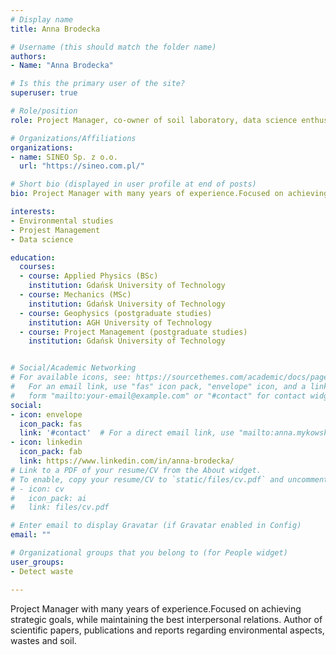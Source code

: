 ```yaml
---
# Display name
title: Anna Brodecka

# Username (this should match the folder name)
authors:
- Name: "Anna Brodecka"

# Is this the primary user of the site?
superuser: true

# Role/position
role: Project Manager, co-owner of soil laboratory, data science enthusiast

# Organizations/Affiliations
organizations:
- name: SINEO Sp. z o.o.
  url: "https://sineo.com.pl/"

# Short bio (displayed in user profile at end of posts)
bio: Project Manager with many years of experience.Focused on achieving strategic goals, while maintaining the best interpersonal relations. Author of scientific papers, publications and reports regarding environmental aspects, wastes and soil.

interests:
- Environmental studies
- Projest Management
- Data science

education:
  courses:
  - course: Applied Physics (BSc)
    institution: Gdańsk University of Technology
  - course: Mechanics (MSc)
    institution: Gdańsk University of Technology
  - course: Geophysics (postgraduate studies)
    institution: AGH University of Technology
  - course: Project Management (postgraduate studies)
    institution: Gdańsk University of Technology


# Social/Academic Networking
# For available icons, see: https://sourcethemes.com/academic/docs/page-builder/#icons
#   For an email link, use "fas" icon pack, "envelope" icon, and a link in the
#   form "mailto:your-email@example.com" or "#contact" for contact widget.
social:
- icon: envelope
  icon_pack: fas
  link: '#contact'  # For a direct email link, use "mailto:anna.mykowska@gmail.com".
- icon: linkedin
  icon_pack: fab
  link: https://www.linkedin.com/in/anna-brodecka/
# Link to a PDF of your resume/CV from the About widget.
# To enable, copy your resume/CV to `static/files/cv.pdf` and uncomment the lines below.
# - icon: cv
#   icon_pack: ai
#   link: files/cv.pdf

# Enter email to display Gravatar (if Gravatar enabled in Config)
email: ""

# Organizational groups that you belong to (for People widget)
user_groups:
- Detect waste

---
```


Project Manager with many years of experience.Focused on achieving strategic goals, while maintaining the best interpersonal relations. Author of scientific papers, publications and reports regarding environmental aspects, wastes and soil.
